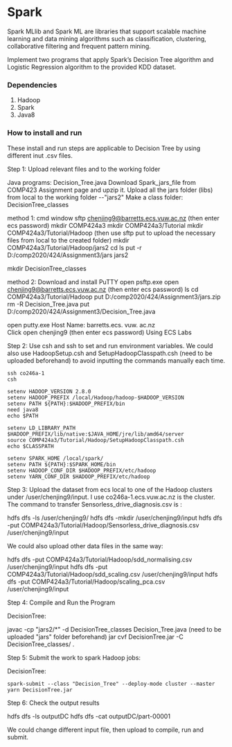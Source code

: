 # Spark

Spark MLlib and Spark ML are libraries that support scalable machine learning and data mining algorithms such as classification, clustering, collaborative filtering and frequent pattern mining. 

Implement two programs that apply Spark’s Decision Tree algorithm and Logistic Regression algorithm to the provided KDD dataset.

### Dependencies
   1. Hadoop
   2. Spark
   3. Java8

### How to install and run

These install and run steps are applicable to Decision Tree by using different inut .csv files. 

Step 1: Upload relevant files and to the working folder

Java programs: Decision_Tree.java 
Download Spark_jars_file from COMP423 Assignment page and upzip it. Upload all the jars folder (libs) from local to the working folder --"jars2"
Make a class folder: DecisionTree_classes
   
method 1:
cmd window
   sftp chenjing9@barretts.ecs.vuw.ac.nz (then enter ecs password)
   mkdir COMP424a3
   mkdir COMP424a3/Tutorial
   mkdir COMP424a3/Tutorial/Hadoop (then use sftp put to upload the necessary files from local to the created folder)
   mkdir COMP424a3/Tutorial/Hadoop/jars2
   cd
   ls
   put -r D:/comp2020/424/Assignment3/jars jars2

   mkdir DecisionTree_classes

  
method 2:
Download and install PuTTY
open psftp.exe
   open chenjing9@barretts.ecs.vuw.ac.nz (then enter ecs password)
   ls
   cd  COMP424a3/Tutorial/Hadoop
   put D:/comp2020/424/Assignment3/jars.zip
   rm -R Decision_Tree.java
   put D:/comp2020/424/Assignment3/Decision_Tree.java
   

open putty.exe
Host Name: barretts.ecs. vuw. ac.nz  
Click open 
chenjing9 (then enter ecs password)
Using ECS Labs

Step 2: Use csh and ssh to set and run environment variables. We could also use HadoopSetup.csh and SetupHadoopClasspath.csh (need to be uploaded beforehand) to avoid inputting the commands manually each time. 

    ssh co246a-1
    csh

    setenv HADOOP_VERSION 2.8.0
    setenv HADOOP_PREFIX /local/Hadoop/hadoop-$HADOOP_VERSION
    setenv PATH ${PATH}:$HADOOP_PREFIX/bin
    need java8
    echo $PATH

    setenv LD_LIBRARY_PATH $HADOOP_PREFIX/lib/native:$JAVA_HOME/jre/lib/amd64/server
    source COMP424a3/Tutorial/Hadoop/SetupHadoopClasspath.csh
    echo $CLASSPATH

    setenv SPARK_HOME /local/spark/
    setenv PATH ${PATH}:$SPARK_HOME/bin
    setenv HADOOP_CONF_DIR $HADOOP_PREFIX/etc/hadoop
    setenv YARN_CONF_DIR $HADOOP_PREFIX/etc/hadoop

Step 3: Upload the dataset from ecs local to one of the Hadoop clusters under /user/chenjing9/input. I use co246a-1.ecs.vuw.ac.nz is the cluster. The command to transfer Sensorless_drive_diagnosis.csv  is : 

   hdfs dfs -ls /user/chenjing9/
   hdfs dfs -mkdir /user/chenjing9/input
   hdfs dfs -put COMP424a3/Tutorial/Hadoop/Sensorless_drive_diagnosis.csv  /user/chenjing9/input
 
We could also upload other data files in the same way:

  hdfs dfs -put COMP424a3/Tutorial/Hadoop/sdd_normalising.csv /user/chenjing9/input
  hdfs dfs -put COMP424a3/Tutorial/Hadoop/sdd_scaling.csv /user/chenjing9/input
  hdfs dfs -put COMP424a3/Tutorial/Hadoop/scaling_pca.csv /user/chenjing9/input


Step 4: Compile and Run the Program

DecisionTree:

   javac -cp "jars2/*" -d DecisionTree_classes Decision_Tree.java
        (need to be uploaded "jars" folder beforehand)
   jar cvf DecisionTree.jar -C DecisionTree_classes/ .


Step 5: Submit the work to spark Hadoop jobs: 

DecisionTree:

    spark-submit --class "Decision_Tree" --deploy-mode cluster --master yarn DecisionTree.jar 


Step 6: Check the output results

   hdfs dfs -ls outputDC
   hdfs dfs -cat outputDC/part-00001

We could change different input file, then upload to compile, run and submit.
